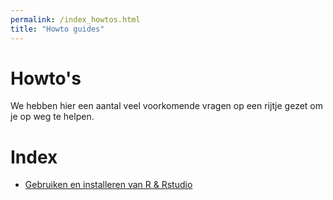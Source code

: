 ```yaml
---
permalink: /index_howtos.html
title: "Howto guides"
---
```


# Howto's
We hebben hier een aantal veel voorkomende vragen op een rijtje gezet om je op weg te helpen.

# Index
- [Gebruiken en installeren van R & Rstudio](howto_installatie)
